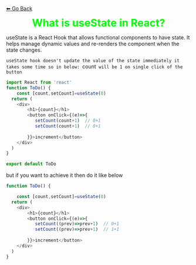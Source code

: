 
  [⬅ Go Back](../Index.md) 
 <h1 style="text-align: center; margin: 0; color:#00fc04; ">What is useState in React?</h1>
 
 
useState is a React Hook that allows functional components to have state. It helps manage dynamic values and re-renders the component when the state changes.

`useState hook doesn't update the value of the state immediately it takes some time so in below:
`count` will be 1 on single click of the button`

```js
import React from 'react'
function ToDo() {
    const [count,setCount]=useState(0)
  return (
    <div>
        <h1>{count}</h1> 
        <button onClick={(e)=>{
           setCount(count+1)  // 0+1
           setCount(count+1)  // 0+1
              
        }}>increment</button>
    </div>
  )
}

export default ToDo
```

but if you want to achieve it then do it like below

```js
function ToDo() {

    const [count,setCount]=useState(0)
  return (
    <div>
        <h1>{count}</h1> 
        <button onClick={(e)=>{
           setCount((prev)=>prev+1)  // 0+1
           setCount((prev)=>prev+1)  // 1+1
              
        }}>increment</button>
    </div>
  )
}
```